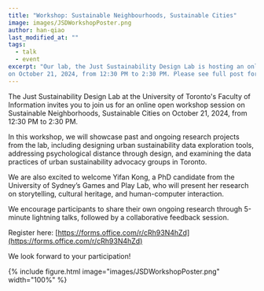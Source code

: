 ```yaml
---
title: "Workshop: Sustainable Neighbourhoods, Sustainable Cities"
image: images/JSDWorkshopPoster.png
author: han-qiao
last_modified_at: ""
tags:
  - talk
  - event
excerpt: "Our lab, the Just Sustainability Design Lab is hosting an online open workshop session on Sustainable Neighborhoods, Sustainable Cities 
on October 21, 2024, from 12:30 PM to 2:30 PM. Please see full post for details."
---
```


The Just Sustainability Design Lab at the University of Toronto's Faculty of Information 
invites you to join us for an online open workshop session on Sustainable Neighborhoods, Sustainable Cities on October 21, 2024, from 12:30 PM to 2:30 PM.

In this workshop, we will showcase past and ongoing research projects from the lab, 
including designing urban sustainability data exploration tools, addressing psychological distance through design, 
and examining the data practices of urban sustainability advocacy groups in Toronto.

We are also excited to welcome Yifan Kong, a PhD candidate from the University of Sydney’s 
Games and Play Lab, who will present her research on storytelling, cultural heritage, and human-computer interaction.

We encourage participants to share their own ongoing research through 5-minute lightning talks, followed by a collaborative feedback session.

Register here: [https://forms.office.com/r/cRh93N4hZd](https://forms.office.com/r/cRh93N4hZd)

We look forward to your participation!

{% include figure.html image="images/JSDWorkshopPoster.png" width="100%" %}

